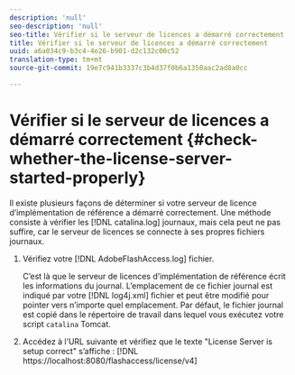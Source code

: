 ```yaml
---
description: 'null'
seo-description: 'null'
seo-title: Vérifier si le serveur de licences a démarré correctement
title: Vérifier si le serveur de licences a démarré correctement
uuid: a6a034c9-b3c4-4e26-b901-d2c132c00c52
translation-type: tm+mt
source-git-commit: 19e7c941b3337c3b4d37f0b6a1350aac2ad8a0cc

---
```



# Vérifier si le serveur de licences a démarré correctement {#check-whether-the-license-server-started-properly}

Il existe plusieurs façons de déterminer si votre serveur de licence d’implémentation de référence a démarré correctement. Une méthode consiste à vérifier les [!DNL catalina.log] journaux, mais cela peut ne pas suffire, car le serveur de licences se connecte à ses propres fichiers journaux.
1. Vérifiez votre [!DNL AdobeFlashAccess.log] fichier.

   C’est là que le serveur de licences d’implémentation de référence écrit les informations du journal. L’emplacement de ce fichier journal est indiqué par votre [!DNL log4j.xml] fichier et peut être modifié pour pointer vers n’importe quel emplacement. Par défaut, le fichier journal est copié dans le répertoire de travail dans lequel vous exécutez votre script `catalina` Tomcat.
1. Accédez à l’URL suivante et vérifiez que le texte &quot;License Server is setup correct&quot; s’affiche :
   [!DNL ht<span></span>tps://localhost:8080/flashaccess/license/v4]
